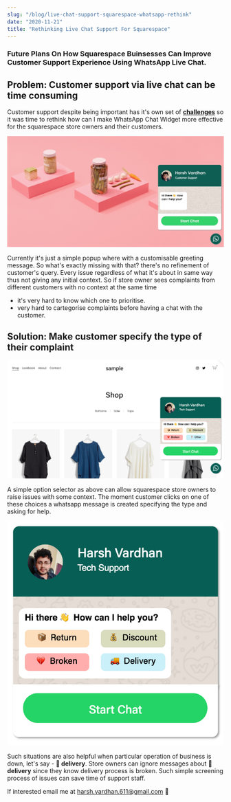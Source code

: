 ```yaml
---
slug: "/blog/live-chat-support-squarespace-whatsapp-rethink"
date: "2020-11-21"
title: "Rethinking Live Chat Support For Squarespace"
---
```


### Future Plans On How Squarespace Buinsesses Can Improve Customer Support Experience Using WhatsApp Live Chat.

## Problem: Customer support via live chat can be time consuming
Customer support despite being important has it's own set of  <a href="https://salesjump.xyz/blog/live-chat-phone-support" target="_blank"> **challenges**</a> so it was time to rethink how can I make WhatsApp Chat Widget more effective for the squarespace store owners and their customers. 

![squarespace-whatsapp](../images/squarespace-whatsapp.png)

Currently it's just a simple popup where with a customisable greeting message. So what's exactly missing with that? there's no refinement of customer's query. Every issue regardless of what it's about in same way thus not giving any initial context. So if store owner sees complaints from different customers with no context at the same time 

- it's very hard to know which one to prioritise.
- very hard to cartegorise complaints before having a chat with the customer.

## Solution: Make customer specify the type of their complaint

![squarespace-whatsapp-support-funnel](../images/squarespace-whatsapp-support-funnel.png)

A simple option selector as above can allow squarespace store owners to raise issues with some context. The moment customer clicks on one of these choices a whatsapp message is created specifying the type and asking for help.

![squarespace-whatsapp-chat-funnel](../images/squarespace-whatsapp-chat-funnel.png)

Such situations are also helpful when particular operation of business is down, let's say - **🚚 delivery**. Store owners can ignore messages about **🚚 delivery** since they know delivery process is broken. Such simple screening process of issues can save time of support staff.

If interested email me at <harsh.vardhan.611@gmail.com> 🙂
